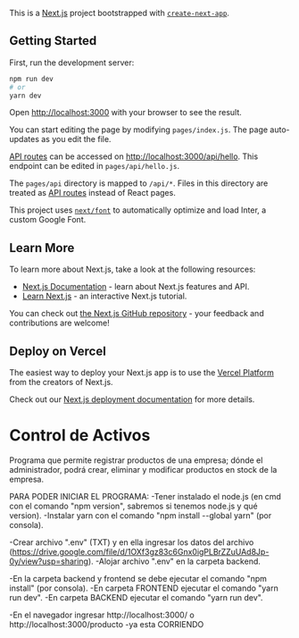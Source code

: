 This is a [Next.js](https://nextjs.org/) project bootstrapped with [`create-next-app`](https://github.com/vercel/next.js/tree/canary/packages/create-next-app).

## Getting Started

First, run the development server:

```bash
npm run dev
# or
yarn dev
```

Open [http://localhost:3000](http://localhost:3000) with your browser to see the result.

You can start editing the page by modifying `pages/index.js`. The page auto-updates as you edit the file.

[API routes](https://nextjs.org/docs/api-routes/introduction) can be accessed on [http://localhost:3000/api/hello](http://localhost:3000/api/hello). This endpoint can be edited in `pages/api/hello.js`.

The `pages/api` directory is mapped to `/api/*`. Files in this directory are treated as [API routes](https://nextjs.org/docs/api-routes/introduction) instead of React pages.

This project uses [`next/font`](https://nextjs.org/docs/basic-features/font-optimization) to automatically optimize and load Inter, a custom Google Font.

## Learn More

To learn more about Next.js, take a look at the following resources:

- [Next.js Documentation](https://nextjs.org/docs) - learn about Next.js features and API.
- [Learn Next.js](https://nextjs.org/learn) - an interactive Next.js tutorial.

You can check out [the Next.js GitHub repository](https://github.com/vercel/next.js/) - your feedback and contributions are welcome!

## Deploy on Vercel

The easiest way to deploy your Next.js app is to use the [Vercel Platform](https://vercel.com/new?utm_medium=default-template&filter=next.js&utm_source=create-next-app&utm_campaign=create-next-app-readme) from the creators of Next.js.

Check out our [Next.js deployment documentation](https://nextjs.org/docs/deployment) for more details.



# Control de Activos
Programa que permite registrar productos de una empresa; dónde el administrador, podrá crear, eliminar y modificar productos en stock de la empresa.

PARA PODER INICIAR EL PROGRAMA:
-Tener instalado el node.js (en cmd con el comando "npm version", sabremos si tenemos node.js y qué version).
-Instalar yarn con el comando "npm install --global yarn" (por consola).

-Crear archivo ".env" (TXT) y en ella ingresar los datos del archivo (https://drive.google.com/file/d/1OXf3gz83c6Gnx0igPLBrZZuUAd8Jp-0y/view?usp=sharing).
-Alojar archivo ".env" en la carpeta backend.

-En la carpeta backend y frontend se debe ejecutar el comando "npm install" (por consola).
-En carpeta FRONTEND ejecutar el comando "yarn run dev".
-En carpeta BACKEND ejecutar el comando "yarn run dev".

-En el navegador ingresar http://localhost:3000/ o http://localhost:3000/producto
-ya esta CORRIENDO